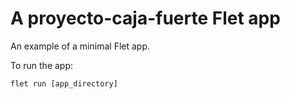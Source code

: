 # A proyecto-caja-fuerte Flet app

An example of a minimal Flet app.

To run the app:

```
flet run [app_directory]
```